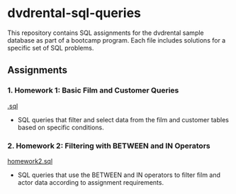 # dvdrental-sql-queries
This repository contains SQL assignments for the dvdrental sample database as part of a bootcamp program. Each file includes solutions for a specific set of SQL problems.

## Assignments

### 1. Homework 1: Basic Film and Customer Queries
[.sql](./.sql)
- SQL queries that filter and select data from the film and customer tables based on specific conditions.

### 2. Homework 2: Filtering with BETWEEN and IN Operators
[homework2.sql](./homework2.sql)
- SQL queries that use the BETWEEN and IN operators to filter film and actor data according to assignment requirements.



